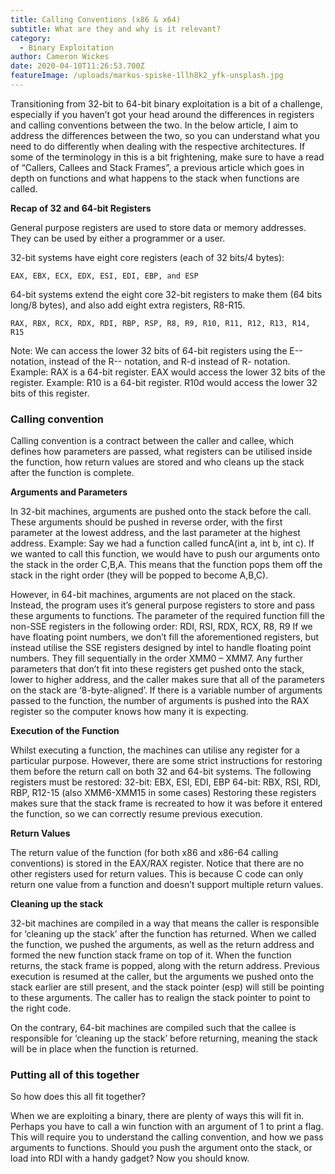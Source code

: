 ```yaml
---
title: Calling Conventions (x86 & x64)
subtitle: What are they and why is it relevant?
category:
  - Binary Exploitation
author: Cameron Wickes
date: 2020-04-10T11:26:53.700Z
featureImage: /uploads/markus-spiske-1llh8k2_yfk-unsplash.jpg
---
```

Transitioning from 32-bit to 64-bit binary exploitation is a bit of a challenge, especially if you haven’t got your head around the differences in registers and calling conventions between the two. In the below article, I aim to address the differences between the two, so you can understand what you need to do differently when dealing with the respective architectures. If some of the terminology in this is a bit frightening, make sure to have a read of “Callers, Callees and Stack Frames”, a previous article which goes in depth on functions and what happens to the stack when functions are called.

**Recap of 32 and 64-bit Registers**

General purpose registers are used to store data or memory addresses. They can be used by either a programmer or a user. 

32-bit systems have eight core registers (each of 32 bits/4 bytes): 

```
EAX, EBX, ECX, EDX, ESI, EDI, EBP, and ESP
```

64-bit systems extend the eight core 32-bit registers to make them (64 bits long/8 bytes), and also add eight extra registers, R8-R15.

```
RAX, RBX, RCX, RDX, RDI, RBP, RSP, R8, R9, R10, R11, R12, R13, R14, R15
```

Note: We can access the lower 32 bits of 64-bit registers using the E-- notation, instead of the R-- notation, and R-d instead of R- notation.  Example: RAX is a 64-bit register. EAX would access the lower 32 bits of the register.  Example: R10 is a 64-bit register. R10d would access the lower 32 bits of this register.

### **Calling convention**

Calling convention is a contract between the caller and callee, which defines how parameters are passed, what registers can be utilised inside the function, how return values are stored and who cleans up the stack after the function is complete.

**Arguments and Parameters** 

In 32-bit machines, arguments are pushed onto the stack before the call. These arguments should be pushed in reverse order, with the first parameter at the lowest address, and the last parameter at the highest address. Example: Say we had a function called funcA(int a, int b, int c). If we wanted to call this function, we would have to push our arguments onto the stack in the order C,B,A. This means that the function pops them off the stack in the right order (they will be popped to become A,B,C).

However, in 64-bit machines, arguments are not placed on the stack. Instead, the program uses it’s general purpose registers to store and pass these arguments to functions. The parameter of the required function fill the non-SSE registers in the following order: RDI, RSI, RDX, RCX, R8, R9
If we have floating point numbers, we don’t fill the aforementioned registers, but instead utilise the SSE registers designed by intel to handle floating point numbers. 
They fill sequentially in the order XMM0 – XMM7.
Any further parameters that don’t fit into these registers get pushed onto the stack, lower to higher address, and the caller makes sure that all of the parameters on the stack are ‘8-byte-aligned’.
If there is a variable number of arguments passed to the function, the number of arguments is pushed into the RAX register so the computer knows how many it is expecting.

**Execution of the Function** 

Whilst executing a function, the machines can utilise any register for a particular purpose. However, there are some strict instructions for restoring them before the return call on both 32 and 64-bit systems. The following registers must be restored:
32-bit: EBX, ESI, EDI, EBP
64-bit: RBX, RSI, RDI, RBP, R12-15 (also XMM6-XMM15 in some cases)
Restoring these registers makes sure that the stack frame is recreated to how it was before it entered the function, so we can correctly resume previous execution.

**Return Values** 

The return value of the function (for both x86 and x86-64 calling conventions) is stored in the EAX/RAX register.  Notice that there are no other registers used for return values. This is because C code can only return one value from a function and doesn’t support multiple return values.

**Cleaning up the stack** 

32-bit machines are compiled in a way that means the caller is responsible for ‘cleaning up the stack’ after the function has returned. When we called the function, we pushed the arguments, as well as the return address and formed the new function stack frame on top of it. When the function returns, the stack frame is popped, along with the return address. Previous execution is resumed at the caller, but the arguments we pushed onto the stack earlier are still present, and the stack pointer (esp) will still be pointing to these arguments. The caller has to realign the stack pointer to point to the right code.

On the contrary, 64-bit machines are compiled such that the callee is responsible for ‘cleaning up the stack’ before returning, meaning the stack will be in place when the function is returned. 

### Putting all of this together

So how does this all fit together?

When we are exploiting a binary, there are plenty of ways this will fit in. Perhaps you have to call a win function with an argument of 1 to print a flag. This will require you to understand the calling convention, and how we pass arguments to functions. Should you push the argument onto the stack, or load into RDI with a handy gadget? Now you should know.